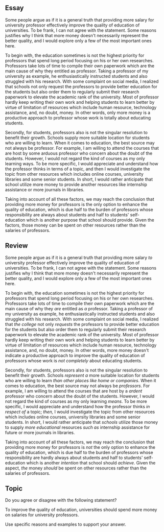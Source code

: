 ## Essay
Some people argue as if it is a general truth that providing more salary for university professor effectively improve the quality of education of universities. To be frank, I can not agree with the statement. Some reasons justifies why I think that more money doesn't necessarily represent the better quality, and I would explore only a few of the most important ones here.

To begin with, the education sometimes is not the highest priority for professors that spend long period focusing on his or her own researches. Professors take lots of time to compile their own paperwork which are the main cause of why they entitled as professor.  Taking a professor of my university as example, he enthusiastically instructed students and also struggled with his research. With some complaint on social media, I realized that schools not only request the professors to provide better education for the students but also order them to regularly submit their research paperwork to elevate the academic rank of the university. Most of professor hardly keep writing their own work and helping students to learn better by virtue of limitation of resources which include human resource, technology assistance, and, no doubt, money. In other words, only more money is a productive approach to professor whose work is totally about educating students.

Secondly, for students, professors also is not the singular resolution to benefit their growth. Schools supply more suitable location for students who are willing to learn. When it comes to education, the best source may not always be professor. For example, I am willing to attend the courses that are host by some arduous professor who concern about the doubt of the students. However, I would not regard the kind of courses as my only learning ways. To be more specific, I would appreciate and understand how the professor thinks in terms of a topic, and then I would investigate the topic from other resources which includes online courses, university libraries and some senior students. In short, I would rather anticipate that school utilize more money to provide another resources like internship assistance or more journals in libraries.

Taking into account of all these factors, we may reach the conclusion that providing more money for professors is the only option to enhance the quality of education, which is due half to the burden of professors whose responsibility are always about students and half to students' self-education which is another purpose that school should provide. Given the factors, those money can be spent on other resources rather than the salaries of professors.

## Review
Some people argue as if it is a general truth that providing more salary *to* university professor effectively improve the quality of education of universities. To be frank, I can not agree with the statement. Some reasons justifies why I think that more money doesn't necessarily represent the better quality, and I would explore only a few of the most important ones here.

To begin with, the education sometimes is not the highest priority for professors that spend long period focusing on his or her own researches. Professors take lots of time to compile their own paperwork which are the main cause of why they *are* entitled as *a* professor. Taking a professor of my university as example, he enthusiastically instructed students and also struggled with his research. With some complaint on social media, I realized that *the college* not only *requests* the professors to provide better education for the students but also order them to regularly submit their research paperwork to elevate the academic rank of the university. Most of professor hardly keep writing their own work and helping students to learn better by virtue of limitation of resources which include human resource, technology assistance, and, no doubt, money. In other words, more money doesn't indicate a productive approach to improve the quality of education of professors whose work is *not completely* about educating students.

Secondly, for students, professors also is not the singular resolution to benefit their growth. Schools *represent* *a* more suitable location for students who are willing to learn *than other places like home or companies*. When it comes to education, the best source may not always be *professors*. For example, I am willing to attend the courses that are host by a *ardent* professor who concern about the doubt of the students. However, I would not regard the kind of courses as my only learning *means*. To be more specific, I would appreciate and understand how the professor thinks *in respect of* a topic; *then,* I would investigate the topic from other resources which includes online courses, university libraries and some senior students. In short, I would rather anticipate that *schools* utilize those money to supply *more educational* resources *such as* internship assistance for future or more journals in libraries.

Taking into account of all these factors, we may reach the conclusion that providing more money for professors is *not* the only option to enhance the quality of education, which is due half to the burden of professors whose responsibility are hardly always about students and half to students' self-education which is another *intention* that school should *achieve*. Given the aspect, *the* money *should* be spent on other resources rather than the salaries of professors.


## Topic
Do you agree or disagree with the following statement?

To improve the quality of education, universities should spend more money on salaries for university professors.

Use specific reasons and examples to support your answer.